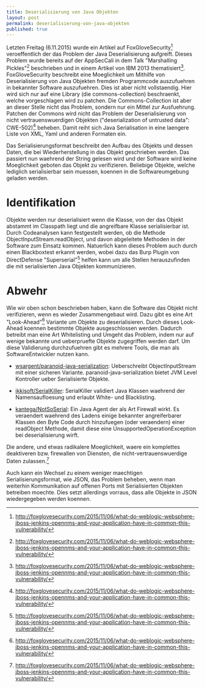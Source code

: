 ```yaml
---
title: Deserialisierung von Java Objekten
layout: post
permalink: deserialisierung-von-java-objekten
published: true
---
```

Letzten Freitag (6.11.2015) wurde ein Artikel auf FoxGloveSecurity[^n] veroeffentlich der das Problem der Java Deserialisierung aufgreift. Dieses Problem wurde bereits auf der AppSecCali in dem Talk "Marshalling Pickles"[^n] beschrieben und in einem Artikel von IBM 2013 thematisiert[^n]. FoxGloveSecurity beschreibt eine Moeglichkeit um Mithilfe von Deserialisierung von Java Objekten fremden Programmcode auszufuehren in bekannter Software auszufuehren.
Dies ist aber nicht vollstaendig. Hier wird sich nur auf eine Library (die commons-collection) beschraenkt, welche vorgeschlagen wird zu patchen. Die Commons-Collection ist aber an dieser Stelle nicht das Problem, sondern nur ein Mittel zur Ausfuehrung. Patchen der Commons wird nicht das Problem der Deserialisierung von nicht vertrauenswuerdigen Objekten ("deserialization of untrusted data": CWE-502)[^n] beheben. Damit reiht sich Java Serialisation in eine laengere Liste von XML, Yaml und anderen Formaten ein.

Das Serialisierungsformat beschreibt den Aufbau des Objekts und dessen Daten, die bei Wiederherstellung in das Objekt geschrieben werden. Das passiert nun waehrend der String gelesen wird und der Software wird keine Moeglichkeit geboten das Objekt zu verifizieren. Beliebige Objekte, welche lediglich serialisierbar sein muessen, koennen in die Softwareumgebung geladen werden.

# Identifikation
Objekte werden nur deserialisiert wenn die Klasse, von der das Objekt abstammt im Classpath liegt und die angreifbare Klasse serialisierbar ist.
Durch Codeanalysen kann festgestellt werden, ob die Methode ObjectInputStream.readObject, und davon abgeleitete Methoden in der Software zum Einsatz kommen.
Natuerlich kann dieses Problem auch durch einen Blackboxtest erkannt werden, wobei dazu das Burp Plugin von DirectDefense "Superserial"[^n] helfen kann um alle Stellen herauszufinden die mit serialisierten Java Objekten kommunizieren.

# Abwehr
Wie wir oben schon beschrieben haben, kann die Software das Objekt nicht verifizieren, wenn es wieder Zusammengebaut wird. Dazu gibt es eine Art "Look-Ahead"[^n] Variante um Objekte zu deserialisieren. Durch dieses Look-Ahead koennen bestimmte Objekte ausgeschlossen werden. Dadurch betreibt man eine Art Whitelisting und Umgeht das Problem, indem nur auf wenige bekannte und ueberpruefte Objekte zugegriffen werden darf.
Um diese Validierung durchzufuehren gibt es mehrere Tools, die man als SoftwareEntwickler nutzen kann.

  * [wsargent/paranoid-java-serialization]( https://github.com/wsargent/paranoid-java-serialization/): Ueberschreibt ObjectInputStream mit einer sicheren Variante. paranoid-java-serialization bietet JVM Level Kontroller ueber Serialisierte Objekte.

  * [ikkisoft/SerialKiller](https://github.com/ikkisoft/SerialKiller): SerialKiller validiert Java Klassen waehrend der Namensaufloesung und erlaubt White- und Blacklisting.

  * [kantega/NotSoSerial](https://github.com/kantega/notsoserial): Ein Java Agent der als Art Firewall wirkt. Es veraendert waehrend des Ladens einige bekannter angreiferbarer Klassen den Byte Code durch hinzufuegen (oder veraendern) einer readObject Methode, damit diese eine UnsupportedOperationException bei deserialisierung wirft.

Die andere, und etwas radikalere Moeglichkeit, waere ein komplettes deaktiveren bzw. firewallen von Diensten, die nicht-vertrauenswuerdige Daten zulassen.[^n]

Auch kann ein Wechsel zu einem weniger maechtigen Serialisierungsformat, wie JSON, das Problem beheben, wenn man weiterhin Kommunikation auf offenen Ports mit Serialisierten Objekten betreiben moechte. Dies setzt allerdings vorraus, dass alle Objekte in JSON wiedergegeben werden koennen.

[^n]: http://foxglovesecurity.com/2015/11/06/what-do-weblogic-websphere-jboss-jenkins-opennms-and-your-application-have-in-common-this-vulnerability/
[^n]: https://frohoff.github.io/appseccali-marshalling-pickles/
[^n]: http://www.ibm.com/developerworks/library/se-lookahead/
[^n]: https://cwe.mitre.org/data/definitions/502.html
[^n]: https://www.directdefense.com/superserial-java-deserialization-burp-extension/
[^n]: http://www.ibm.com/developerworks/library/se-lookahead/
[^n]: https://tersesystems.com/2015/11/08/closing-the-open-door-of-java-object-serialization/